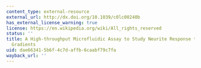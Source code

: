 ```yaml
---
content_type: external-resource
external_url: http://dx.doi.org/10.1039/c0lc00240b
has_external_license_warning: true
license: https://en.wikipedia.org/wiki/All_rights_reserved
status: ''
title: A High-throughput Microfluidic Assay to Study Neurite Response to Growth Factor
  Gradients
uid: dae66341-5b6f-4c7d-affb-6caabf79c7fa
wayback_url: ''
---
```

